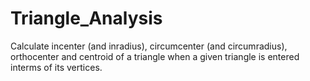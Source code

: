 # Triangle_Analysis
Calculate incenter (and inradius), circumcenter (and circumradius), orthocenter and centroid of a triangle when a given triangle is entered interms of its vertices.

